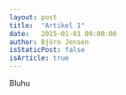 ```yaml
---
layout: post
title:  "Artikel 1"
date:   2015-01-01 09:00:00
author: Björn Jensen
isStaticPost: false
isArticle: true
---
```

Bluhu